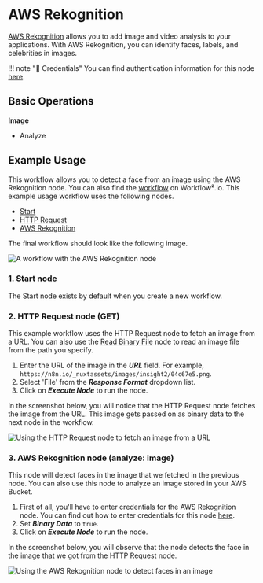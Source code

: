 # AWS Rekognition

[AWS Rekognition](https://aws.amazon.com/rekognition/) allows you to add image and video analysis to your applications. With AWS Rekognition, you can identify faces, labels, and celebrities in images.

!!! note "🔑 Credentials"
    You can find authentication information for this node [here](/workflow/integrations/credentials/aws/).


## Basic Operations

**Image**

- Analyze


## Example Usage

This workflow allows you to detect a face from an image using the AWS Rekognition node. You can also find the [workflow](https://n8n.io/workflows/694) on Workflow².io. This example usage workflow uses the following nodes.
- [Start](/workflow/integrations/core-nodes/workflow-nodes-base.start/)
- [HTTP Request](/workflow/integrations/core-nodes/workflow-nodes-base.httpRequest/)
- [AWS Rekognition]()

The final workflow should look like the following image.

![A workflow with the AWS Rekognition node](/_images/integrations/nodes/awsrekognition/workflow.png)

### 1. Start node

The Start node exists by default when you create a new workflow.


### 2. HTTP Request node (GET)

This example workflow uses the HTTP Request node to fetch an image from a URL. You can also use the [Read Binary File](/workflow/integrations/core-nodes/workflow-nodes-base.readBinaryFile/) node to read an image file from the path you specify.

1. Enter the URL of the image in the ***URL*** field. For example, `https://n8n.io/_nuxtassets/images/insight2/04c67e5.png`.
2. Select 'File' from the ***Response Format*** dropdown list.
3. Click on ***Execute Node*** to run the node.

In the screenshot below, you will notice that the HTTP Request node fetches the image from the URL. This image gets passed on as binary data to the next node in the workflow.

![Using the HTTP Request node to fetch an image from a URL](/_images/integrations/nodes/awsrekognition/httprequest_node.png)


### 3. AWS Rekognition node (analyze: image)

This node will detect faces in the image that we fetched in the previous node. You can also use this node to analyze an image stored in your AWS Bucket.

1. First of all, you'll have to enter credentials for the AWS Rekognition node. You can find out how to enter credentials for this node [here](/workflow/integrations/credentials/aws/).
2. Set ***Binary Data*** to `true`.
3. Click on ***Execute Node*** to run the node.

In the screenshot below, you will observe that the node detects the face in the image that we got from the HTTP Request node.

![Using the AWS Rekognition node to detect faces in an image](/_images/integrations/nodes/awsrekognition/awsrekognition_node.png)
